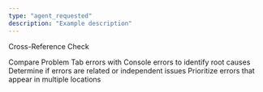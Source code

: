 ```yaml
---
type: "agent_requested"
description: "Example description"
---
```


Cross-Reference Check

Compare Problem Tab errors with Console errors to identify root causes
Determine if errors are related or independent issues
Prioritize errors that appear in multiple locations